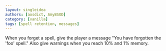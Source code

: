 ```yaml
---
layout: singleidea
authors: [aosdict, AmyBSOD]
category: [vanilla]
tags: [spell retention, messages]
---
```

When you forget a spell, give the player a message "You have forgotten the 'foo' spell." Also give warnings when you reach 10% and 1% memory.
